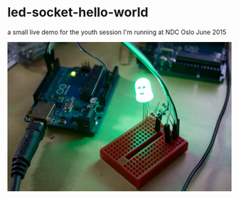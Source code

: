 # led-socket-hello-world
a small live demo for the youth session I'm running at NDC Oslo June 2015

![led face](public/images/websocket_led_face.jpg)